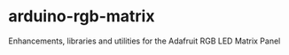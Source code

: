 arduino-rgb-matrix
==================

Enhancements, libraries and utilities for the Adafruit RGB LED Matrix Panel
